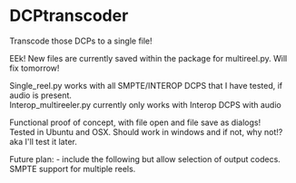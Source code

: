 # DCPtranscoder
Transcode those DCPs to a single file!<br>

EEk! New files are currently saved within the package for multireel.py. Will fix tomorrow! <br>

Single_reel.py works with all SMPTE/INTEROP DCPS that I have tested, if audio is present. <br>
Interop_multireeler.py currently only works with Interop DCPS with audio<br>

Functional proof of concept, with file open and file save as dialogs! <br>
Tested in Ubuntu and OSX. Should work in windows and if not, why not!? aka I'll test it later. <br>

Future plan: - include the following but allow selection of output codecs.<br>
SMPTE support for multiple reels.
